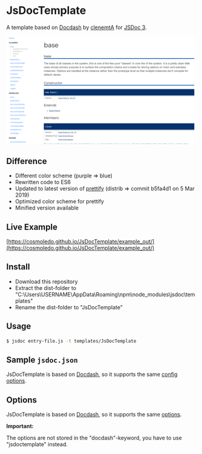 # JsDocTemplate

A template based on [Docdash](https://github.com/clenemt/docdash) by [clenemtA](https://github.com/clenemt) for [JSDoc 3](https://github.com/jsdoc3/jsdoc).

![docdash-screenshot](./screenshot-1.png)

## Difference

- Different color scheme (purple => blue)
- Rewritten code to ES6
- Updated to latest version of [prettify](https://github.com/google/code-prettify) (distrib => commit b5fa4d1 on 5 Mar 2019)
- Optimized color scheme for prettify
- Minified version available

## Live Example

[https://cosmoledo.github.io/JsDocTemplate/example_out/](https://cosmoledo.github.io/JsDocTemplate/example_out/)

## Install

- Download this repository
- Extract the dist-folder to  "C:\Users\USERNAME\AppData\Roaming\npm\node_modules\jsdoc\templates\"
- Rename the dist-folder to "JsDocTemplate"

## Usage

```bash
$ jsdoc entry-file.js -t templates/JsDocTemplate
```

## Sample `jsdoc.json`

JsDocTemplate is based on [Docdash](https://github.com/clenemt/docdash), so it supports the same [config options](https://github.com/clenemt/docdash#sample-jsdocjson).

## Options

JsDocTemplate is based on [Docdash](https://github.com/clenemt/docdash), so it supports the same [options](https://github.com/clenemt/docdash#options).

**Important:**

The options are not stored in the "docdash"-keyword, you have to use "jsdoctemplate" instead.

